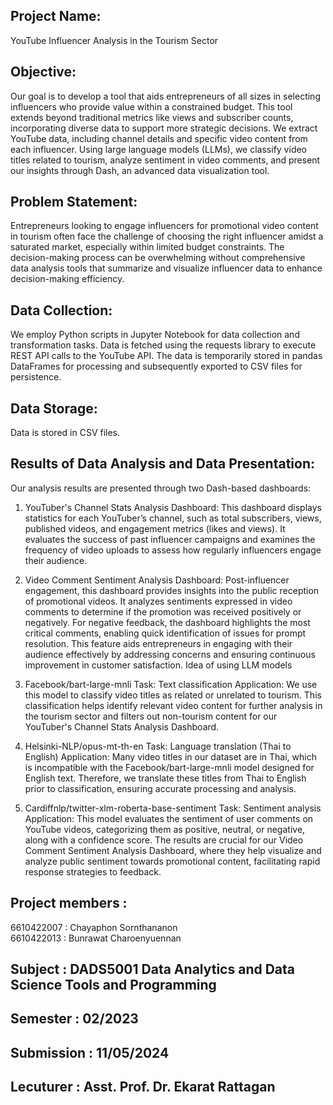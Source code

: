 ## Project Name:
YouTube Influencer Analysis in the Tourism Sector

## Objective:
Our goal is to develop a tool that aids entrepreneurs of all sizes in selecting influencers who provide value within a constrained budget. This tool extends beyond traditional metrics like views and subscriber counts, incorporating diverse data to support more strategic decisions. We extract YouTube data, including channel details and specific video content from each influencer. Using large language models (LLMs), we classify video titles related to tourism, analyze sentiment in video comments, and present our insights through Dash, an advanced data visualization tool.

## Problem Statement:
Entrepreneurs looking to engage influencers for promotional video content in tourism often face the challenge of choosing the right influencer amidst a saturated market, especially within limited budget constraints. The decision-making process can be overwhelming without comprehensive data analysis tools that summarize and visualize influencer data to enhance decision-making efficiency.

## Data Collection:
We employ Python scripts in Jupyter Notebook for data collection and transformation tasks. Data is fetched using the requests library to execute REST API calls to the YouTube API. The data is temporarily stored in pandas DataFrames for processing and subsequently exported to CSV files for persistence.

## Data Storage:
Data is stored in CSV files.

## Results of Data Analysis and Data Presentation:
Our analysis results are presented through two Dash-based dashboards:
1.	YouTuber's Channel Stats Analysis Dashboard:
This dashboard displays statistics for each YouTuber’s channel, such as total subscribers, views, published videos, and engagement metrics (likes and views). It evaluates the success of past influencer campaigns and examines the frequency of video uploads to assess how regularly influencers engage their audience.
2.	Video Comment Sentiment Analysis Dashboard:
Post-influencer engagement, this dashboard provides insights into the public reception of promotional videos. It analyzes sentiments expressed in video comments to determine if the promotion was received positively or negatively. For negative feedback, the dashboard highlights the most critical comments, enabling quick identification of issues for prompt resolution. This feature aids entrepreneurs in engaging with their audience effectively by addressing concerns and ensuring continuous improvement in customer satisfaction.
Idea of using LLM models
1.	Facebook/bart-large-mnli
Task: Text classification
Application: We use this model to classify video titles as related or unrelated to tourism. This classification helps identify relevant video content for further analysis in the tourism sector and filters out non-tourism content for our YouTuber's Channel Stats Analysis Dashboard.

2.	Helsinki-NLP/opus-mt-th-en
Task: Language translation (Thai to English)
Application: Many video titles in our dataset are in Thai, which is incompatible with the Facebook/bart-large-mnli model designed for English text. Therefore, we translate these titles from Thai to English prior to classification, ensuring accurate processing and analysis.

3.	Cardiffnlp/twitter-xlm-roberta-base-sentiment
Task: Sentiment analysis
Application: This model evaluates the sentiment of user comments on YouTube videos, categorizing them as positive, neutral, or negative, along with a confidence score. The results are crucial for our Video Comment Sentiment Analysis Dashboard, where they help visualize and analyze public sentiment towards promotional content, facilitating rapid response strategies to feedback.


## Project members :
6610422007 : Chayaphon Sornthananon<br>
6610422013 : Bunrawat Charoenyuennan 

## Subject :       DADS5001 Data Analytics and Data Science Tools and Programming
## Semester :      02/2023
## Submission :    11/05/2024
## Lecuturer :     Asst. Prof. Dr. Ekarat Rattagan
